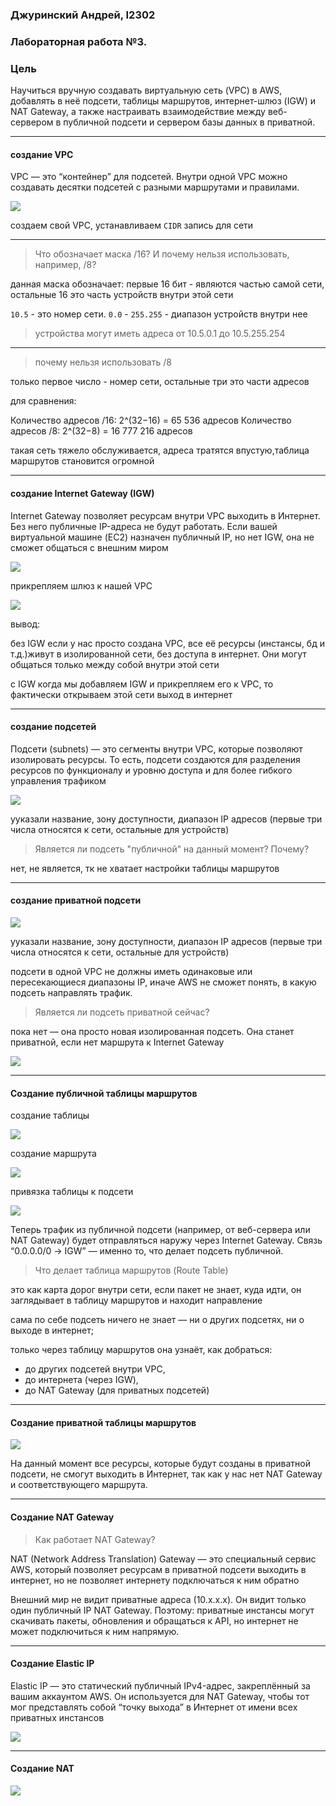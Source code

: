 ### Джуринский Андрей, I2302
### Лабораторная работа №3.

### Цель

Научиться вручную создавать виртуальную сеть (VPC) в AWS, добавлять в неё подсети, таблицы маршрутов, интернет-шлюз (IGW) и NAT Gateway, а также настраивать взаимодействие между веб-сервером в публичной подсети и сервером базы данных в приватной.

_________________

#### создание VPC 

VPC — это “контейнер” для подсетей. Внутри одной VPC можно создавать десятки подсетей с разными маршрутами и правилами.

![](/lab03/photos/Screenshot_1.png)

создаем свой VPC, устанавливаем `CIDR` запись для сети
____________________________

> Что обозначает маска /16? И почему нельзя использовать, например, /8?

данная маска обозначает: первые 16 бит - являются частью самой сети, остальные 16 это часть устройств внутри этой сети

`10.5` - это номер сети. `0.0` - `255.255` - диапазон устройств внутри нее

> устройства могут иметь адреса от 10.5.0.1 до 10.5.255.254
____________________________

> почему нельзя использовать /8

только первое число - номер сети, остальные три это части адресов

для сравнения: 

Количество адресов /16: 2^(32−16) = 65 536 адресов
Количество адресов /8: 2^(32−8) = 16 777 216 адресов

такая сеть тяжело обслуживается, адреса тратятся впустую,таблица маршрутов становится огромной
____________________________

#### создание Internet Gateway (IGW)

Internet Gateway позволяет ресурсам внутри VPC выходить в Интернет. Без него публичные IP-адреса не будут работать. Если вашей виртуальной машине (EC2) назначен публичный IP, но нет IGW, она не сможет общаться с внешним миром

![](/lab03/photos/Screenshot_2.png)

прикрепляем шлюз к нашей VPC

![](/lab03/photos/Screenshot_3.png)

вывод: 

без IGW если у нас просто создана VPC, все её ресурсы (инстансы, бд и т.д.)живут в изолированной сети, без доступа в интернет. Они могут общаться только между собой внутри этой сети

с IGW когда мы добавляем IGW и прикрепляем его к VPC, то фактически открываем этой сети выход в интернет

______________________________

#### создание подсетей

Подсети (subnets) — это сегменты внутри VPC, которые позволяют изолировать ресурсы. То есть, подсети создаются для разделения ресурсов по функционалу и уровню доступа и для более гибкого управления трафиком

![](/lab03/photos/Screenshot_4.png)

ууказали название, зону доступности, диапазон IP адресов (первые три числа относятся к сети, остальные для устройств)

> Является ли подсеть "публичной" на данный момент? Почему?

нет, не является, тк не хватает настройки таблицы маршрутов

______________________________

#### создание приватной подсети

![](/lab03/photos/Screenshot_5.png)

ууказали название, зону доступности, диапазон IP адресов (первые три числа относятся к сети, остальные для устройств)

подсети в одной VPC не должны иметь одинаковые или пересекающиеся диапазоны IP, иначе AWS не сможет понять,
в какую подсеть направлять трафик.

> Является ли подсеть приватной сейчас?

пока нет — она просто новая изолированная подсеть. Она станет приватной, если нет маршрута к Internet Gateway

![](/lab03/photos/Screenshot_6.png)

______________________________

#### Создание публичной таблицы маршрутов

создание таблицы

![](/lab03/photos/Screenshot_7.png)

создание маршрута

![](/lab03/photos/Screenshot_8.png)

привязка таблицы к подсети

![](/lab03/photos/Screenshot_9.png)

Теперь трафик из публичной подсети (например, от веб-сервера или NAT Gateway) будет отправляться наружу через Internet Gateway. Связь “0.0.0.0/0 → IGW” — именно то, что делает подсеть публичной.

> Что делает таблица маршрутов (Route Table)

это как карта дорог внутри сети, если пакет не знает, куда идти, он заглядывает в таблицу маршрутов и находит направление

сама по себе подсеть ничего не знает — ни о других подсетях, ни о выходе в интернет;

только через таблицу маршрутов она узнаёт, как добраться:
- до других подсетей внутри VPC,
- до интернета (через IGW),
- до NAT Gateway (для приватных подсетей)

______________________________

#### Создание приватной таблицы маршрутов

![](/lab03/photos/Screenshot_10.png)

На данный момент все ресурсы, которые будут созданы в приватной подсети, не смогут выходить в Интернет, так как у нас нет NAT Gateway и соответствующего маршрута.

______________________________

#### Создание NAT Gateway

> Как работает NAT Gateway?

NAT (Network Address Translation) Gateway — это специальный сервис AWS, который позволяет ресурсам в приватной подсети выходить в интернет,
но не позволяет интернету подключаться к ним обратнo

Внешний мир не видит приватные адреса (10.x.x.x).
Он видит только один публичный IP NAT Gateway. Поэтому:
приватные инстансы могут скачивать пакеты, обновления и обращаться к API,
но интернет не может подключиться к ним напрямую.

______________________________

#### Создание Elastic IP

Elastic IP — это статический публичный IPv4-адрес, закреплённый за вашим аккаунтом AWS. Он используется для NAT Gateway, чтобы тот мог представлять собой “точку выхода” в Интернет от имени всех приватных инстансов

![](/lab03/photos/Screenshot_11.png)

______________________________

#### Создание NAT

![](/lab03/photos/Screenshot_12.png)






